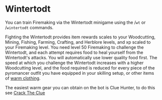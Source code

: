 # Wintertodt

You can train Firemaking via the Wintertodt minigame using the /`wt` or /`wintertodt` commands.

Fighting the Wintertodt provides item rewards scales to your Woodcutting, Mining, Fishing, Farming, Crafting, and Herblore levels, and xp scaled to your Firemaking level. You need level 50 Firemaking to challenge the Wintertodt, and each attempt requires food to heal yourself from the Wintertodt's attacks. You will automatically use lower quality food first. The speed at which you challenge the Wintertodt increases with a higher Woodcutting level, and the food required is reduced for every piece of the pyromancer outfit you have equipped in your skilling setup, or other items of [warm clothing](https://oldschool.runescape.wiki/w/Wintertodt/Warm\_clothing).

The easiest warm gear you can obtain on the bot is Clue Hunter, to do this see [Crack The Clue](../../miscellaneous/crack-the-clue.md)





